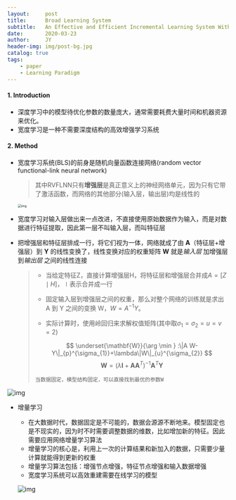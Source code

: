 ```yaml
---
layout:     post
title:      Broad Learning System
subtitle:   An Effective and Efficient Incremental Learning System Without the Need for Deep Architecture
date:       2020-03-23
author:     JY
header-img: img/post-bg.jpg
catalog: true
tags:
    - paper
    - Learning Paradigm
---
```




#### 1. Introduction

- 深度学习中的模型待优化参数的数量庞大，通常需要耗费大量时间和机器资源来优化。
- 宽度学习是一种不需要深度结构的高效增强学习系统



#### 2. Method

- 宽度学习系统(BLS)的前身是随机向量函数连接网络(random vector functional-link neural network)

  > 其中RVFLNN只有**增强层**是真正意义上的神经网络单元，因为只有它带了激活函数，而网络的其他部分(输入层，输出层)均是线性的

  <img src="https://github.com/ZJU-CVs/zju-cvs.github.io/raw/master/img/picture/BLS.png" alt="img" style="zoom:50%;" />



- 宽度学习对输入层做出来一点改进，不直接使用原始数据作为输入，而是对数据进行特征提取，因此第一层不叫输入层，而叫特征层

- 把增强层和特征层排成一行，将它们视为一体，网络就成了由 **A**（特征层+增强层）到 **Y** 的线性变换了，线性变换对应的权重矩阵 **W** 就是*输入层* 加增强层到*输出层* 之间的线性连接

  > - 当给定特征Z，直接计算增强层H，将特征层和增强层合并成$A=[Z\mid H]$，$\mid$表示合并成一行
  >
  > - 固定输入层到增强层之间的权重，那么对整个网络的训练就是求出 A 到 Y 之间的变换 W，$W=A^{-1} Y$。
  >
  > - 实际计算时，使用岭回归来求解权值矩阵(其中取$\sigma_{1}=\sigma_{2}=u=v=2$)
  >
  > $$
  > \underset{\mathbf{W}}{\arg \min } :\|A W-Y\|_{p}^{\sigma_{1}}+\lambda\|W\|_{u}^{\sigma_{2}}
  > $$
  > $$
  > \boldsymbol{W}=\left(\lambda \boldsymbol{I}+\boldsymbol{A} \boldsymbol{A}^{T}\right)^{-1} \boldsymbol{A}^{T} \boldsymbol{Y}
  > $$
  >
  > `当数据固定，模型结构固定，可以直接找到最优的参数W`

![img](https://github.com/ZJU-CVs/zju-cvs.github.io/raw/master/img/picture/BLS1.png)

- 增量学习

  - 在大数据时代，数据固定是不可能的，数据会源源不断地来。模型固定也是不现实的，因为时不时需要调整数据的维数，比如增加新的特征。因此需要应用网络增量学习算法
  - 增量学习的核心是，利用上一次的计算结果和新加入的数据，只需要少量计算就能得到更新的权重
  - 增量学习算法包括：增强节点增强，特征节点增强和输入数据增强
  - 宽度学习系统可以高效重建需要在线学习的模型

  ![img](https://github.com/ZJU-CVs/zju-cvs.github.io/raw/master/img/picture/BLS2.png)

